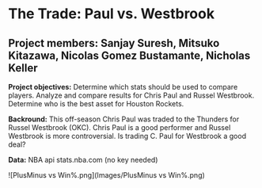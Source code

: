 # The Trade: Paul vs. Westbrook
## Project members: Sanjay Suresh, Mitsuko Kitazawa, Nicolas Gomez Bustamante, Nicholas Keller


**Project objectives:**
        Determine which stats should be used to compare players.
        Analyze and compare results for Chris Paul and Russel Westbrook. 
        Determine who is the best asset for Houston Rockets. 

**Backround:**
       This off-season Chris Paul was traded to the Thunders for Russel Westbrook (OKC). 
       Chris Paul is a good performer and Russel Westbrook is more controversial. 
       Is trading C. Paul for Westbrook a good deal? 
       
**Data:** 
      NBA api stats.nba.com (no key needed)


       
![PlusMinus vs Win%.png](Images/PlusMinus vs Win%.png)
